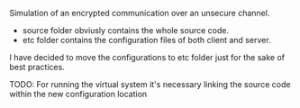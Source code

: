 Simulation of an encrypted communication over an unsecure channel.

* source folder obviusly contains the whole source code.
* etc folder contains the configuration files of both client and server.

I have decided to move the configurations to etc folder just for the sake of best practices.

TODO: For running the virtual system it's necessary linking the source code within the new configuration location
